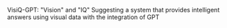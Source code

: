 VisiQ-GPT: "Vision" and "IQ" Suggesting a system that provides intelligent answers using visual data with the integration of GPT
